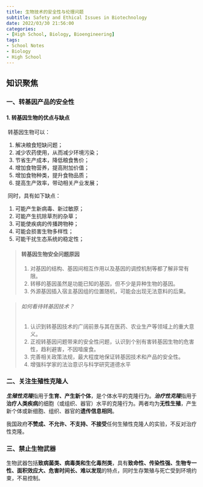 ```yaml
---
title: 生物技术的安全性与伦理问题
subtitle: Safety and Ethical Issues in Biotechnology
date: 2022/03/30 21:56:00
categories:
- [High School, Biology, Bioengineering]
tags:
- School Notes
- Biology
- High School
---
```


## 知识聚焦

### 一、转基因产品的安全性

#### 1. 转基因生物的优点与缺点

​	转基因生物可以：

1. 解决粮食短缺问题；
2. 减少农药使用，从而减少环境污染；
3. 节省生产成本，降低粮食售价；
4. 增加食物营养，提高附加价值；
5. 增加食物种类，提升食物品质；
6. 提高生产效率，带动相关产业发展；

​	同时，具有如下缺点：

1. 可能产生新病毒、新过敏原；
2. 可能产生抗除草剂的杂草；
3. 可能使疾病的传播跨物种；
4. 可能会损害生物多样性；
5. 可能干扰生态系统的稳定性；

> #### 转基因生物安全问题原因
>
> 1. 对基因的结构、基因间相互作用以及基因的调控机制等都了解非常有限。
> 2. 转移的基因虽然是功能已知的基因，但不少是异种生物的基因。
> 3. 外源基因插入宿主基因组的位置随机，可能会出现无法意料的后果。

> ###### 如何看待转基因技术？
>
> 1. 认识到转基因技术的广阔前景与其在医药、农业生产等领域上的重大意义。
> 2. 正视转基因问题带来的安全性问题，认识到个别有害转基因生物的危害性，趋利避害，不因噎废食。
> 3. 完善相关政策法规，最大程度地保证转基因技术和产品的安全性。
> 4. 增强科学家的法治意识与科学研究道德水平

### 二、关注生殖性克隆人

​	***生殖性克隆***指用于**生育、产生新个体**，是个体水平的克隆行为。***治疗性克隆***指用于**治疗人类疾病**的细胞（或组织、器官）水平的克隆行为。两者均为**无性生殖**，产生新个体或新细胞、组织、器官的**遗传信息相同**。

​	我国政府**不赞成、不允许、不支持、不接受**任何生殖性克隆人的实验，不反对治疗性克隆。

### 三、禁止生物武器

​	生物武器包括**致病菌类、病毒类和生化毒剂类**，具有**致命性、传染性强、生物专一性、面积效应大、危害时间长、难以发现**的特点，同时生存繁殖与死亡受到环境约束，不易控制。
